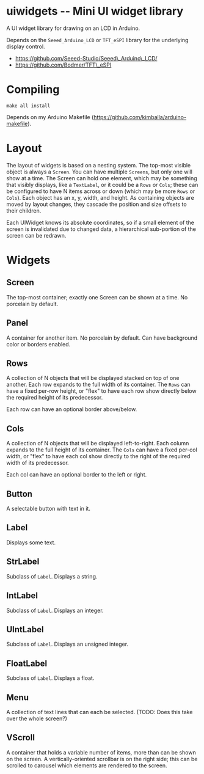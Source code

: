 

uiwidgets -- Mini UI widget library
===================================

A UI widget library for drawing on an LCD in Arduino.

Depends on the `Seeed_Arduino_LCD` or `TFT_eSPI` library for the underlying
display control.

* https://github.com/Seeed-Studio/Seeed\_Arduino\_LCD/
* https://github.com/Bodmer/TFT\_eSPI

Compiling
=========

`make all install`

Depends on my Arduino Makefile (https://github.com/kimballa/arduino-makefile).

Layout
======

The layout of widgets is based on a nesting system. The top-most visible object is always a
`Screen`. You can have multiple `Screens`, but only one will show at a time. The Screen can hold one
element, which may be something that visibly displays, like a `TextLabel`, or it could be a `Rows`
or `Cols`; these can be configured to have N items across or down (which may be more `Rows` or
`Cols`). Each object has an x, y, width, and height.  As containing objects are moved by layout
changes, they cascade the position and size offsets to their children.

Each UIWidget knows its absolute coordinates, so if a small element of the screen is invalidated
due to changed data, a hierarchical sub-portion of the screen can be redrawn.

Widgets
=======

Screen
------
The top-most container; exactly one Screen can be shown at a time. No porcelain by default.

Panel
-----
A container for another item. No porcelain by default. Can have background color or borders enabled.

Rows
----
A collection of N objects that will be displayed stacked on top of one another. Each row expands to
the full width of its container. The `Rows` can have a fixed per-row height, or "flex" to have each
row show directly below the required height of its predecessor.

Each row can have an optional border above/below.

Cols
----
A collection of N objects that will be displayed left-to-right. Each column expands to
the full height of its container. The `Cols` can have a fixed per-col width, or "flex" to have each
col show directly to the right of the required width of its predecessor.

Each col can have an optional border to the left or right.

Button
------
A selectable button with text in it.

Label
--------
Displays some text.

StrLabel
--------
Subclass of `Label`. Displays a string.

IntLabel
--------
Subclass of `Label`. Displays an integer.

UIntLabel
--------
Subclass of `Label`. Displays an unsigned integer.

FloatLabel
--------
Subclass of `Label`. Displays a float.

Menu
----
A collection of text lines that can each be selected.
(TODO: Does this take over the whole screen?)

VScroll
-------
A container that holds a variable number of items, more than can be shown on the screen.
A vertically-oriented scrollbar is on the right side; this can be scrolled to carousel which
elements are rendered to the screen.


